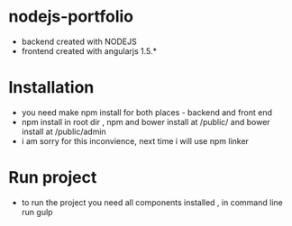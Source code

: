 # nodejs-portfolio
 * backend created with NODEJS
 * frontend created with angularjs 1.5.*

# Installation
 * you need make npm install for both places - backend and front end
 * npm install in root dir , npm and bower install at /public/ and bower install at /public/admin
 * i am sorry for this inconvience, next time i will use npm linker

# Run project
 * to run the project you need all components installed , in command line run gulp

